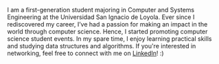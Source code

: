 I am a first-generation student majoring in Computer and Systems Engineering at the Universidad San Ignacio de Loyola. Ever since I rediscovered my career, I’ve had a passion for making an impact in the world through computer science. Hence, I started promoting computer science student events. In my spare time, I enjoy learning practical skills and studying data structures and algorithms. If you're interested in networking, feel free to connect with me on [LinkedIn](https://www.linkedin.com/in/angel-a-mejia/)! :)
